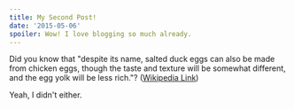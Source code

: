 ```yaml
---
title: My Second Post!
date: '2015-05-06'
spoiler: Wow! I love blogging so much already.
---
```


Did you know that "despite its name, salted duck eggs can also be made from
chicken eggs, though the taste and texture will be somewhat different, and the
egg yolk will be less rich."?
([Wikipedia Link](https://en.wikipedia.org/wiki/Salted_duck_egg))

Yeah, I didn't either.

